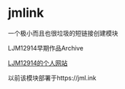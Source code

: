# jmlink
一个极小而且也很垃圾的短链接创建模块

LJM12914早期作品Archive

[LJM12914的个人网站](https://ljm.im)

以前该模块部署于https://jml.ink
